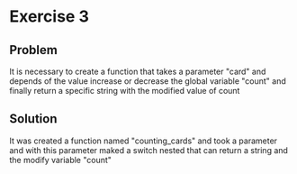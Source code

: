 # Exercise 3

## Problem

It is necessary to create a function that takes a parameter "card" and depends of the value increase or decrease the global  variable "count" and finally return a specific string with the modified value of count 

## Solution 

It was created a function named "counting_cards" and took a parameter and with this parameter maked a switch nested that can return a string and the modify variable "count"
